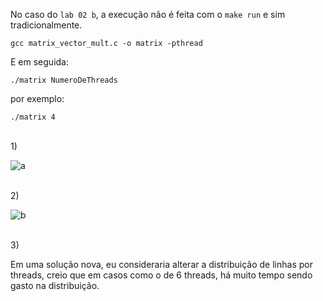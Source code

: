 No caso do `lab 02 b`, a execução não é feita com o `make run` e sim tradicionalmente.

`gcc matrix_vector_mult.c -o matrix -pthread`

E em seguida:

`./matrix NumeroDeThreads`

por exemplo:

`./matrix 4`

<br>
1)

![a](https://github.com/arthurdepina/computacao-paralela/assets/84559827/068a36bc-7e9b-487e-b16f-c5afee8bcc8a)

<br>
2)

![b](https://github.com/arthurdepina/computacao-paralela/assets/84559827/46cc0fe8-5b9a-45cc-b5a7-b00c7b193d38)

<br>
3)

Em uma solução nova, eu consideraria alterar a distribuição de linhas por threads, creio que em casos como o de 6 threads, há muito tempo sendo gasto na distribuição. 
